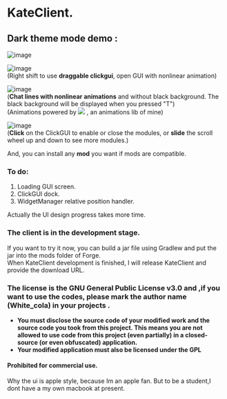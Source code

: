   # KateClient.
## Dark theme mode demo  :       
![image](https://user-images.githubusercontent.com/47351250/161268871-2dea5bf0-0008-4575-a8c9-0e26c3e9278b.png)     

![image](https://user-images.githubusercontent.com/47351250/162381660-e52d3066-50ec-45aa-961e-829892c7d0b6.png)         
(Right shift to use **draggable clickgui**, open GUI with nonlinear animation)  

![image](https://user-images.githubusercontent.com/47351250/161271248-21d89261-a13d-4aae-8d6e-23650dd0fcc8.png)    
(**Chat lines with nonlinear animations** and without black background. The black background will be displayed when you pressed "T")   
(Animations powered by [![](https://img.shields.io/badge/itscola-AnimationLib-blue.svg)](https://github.com/itscola/AnimationLib)   , an animations lib of mine)

![image](https://user-images.githubusercontent.com/47351250/162402156-229f99cd-4059-4e38-9063-1d6f5d3b3e10.png)    
(**Click** on the ClickGUI to enable or close the modules, or **slide** the scroll wheel up and down to see more modules.)


And, you can install any **mod** you want if mods are compatible.

### To do:
1. Loading GUI screen.   
2. ClickGUI dock.
3. WidgetManager relative position handler.

Actually the UI design progress takes more time.

### The client is in the development stage.
If you want to try it now, you can build a jar file using Gradlew and put the jar into the mods folder of Forge.   
When KateClient development is finished, I will release KateClient and provide the download URL.    

### The license is the GNU General Public License v3.0 and ,if you want to use the codes, please mark the author name (White_cola) in your projects .

- **You must disclose the source code of your modified work and the source code you took from this project. This means you are not allowed to use code from this project (even partially) in a closed-source (or even obfuscated) application.**
- **Your modified application must also be licensed under the GPL** 

#### Prohibited for commercial use.
Why the ui is apple style, because Im an apple fan.   But to be a student,I dont have a my own macbook at present.       
